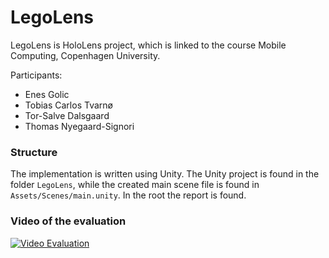 # LegoLens

LegoLens is HoloLens project, which is linked to the course Mobile Computing, Copenhagen University.

Participants:
  - Enes Golic
  - Tobias Carlos Tvarnø
  - Tor-Salve Dalsgaard
  - Thomas Nyegaard-Signori

### Structure
The implementation is written using Unity. The Unity project is found in the folder `LegoLens`, while the created main scene file is found in `Assets/Scenes/main.unity`.
In the root the report is found. 

### Video of the evaluation
[![Video Evaluation](http://img.youtube.com/vi/N3ah_cuZdv0/0.jpg)](https://www.youtube.com/watch?v=N3ah_cuZdv0)